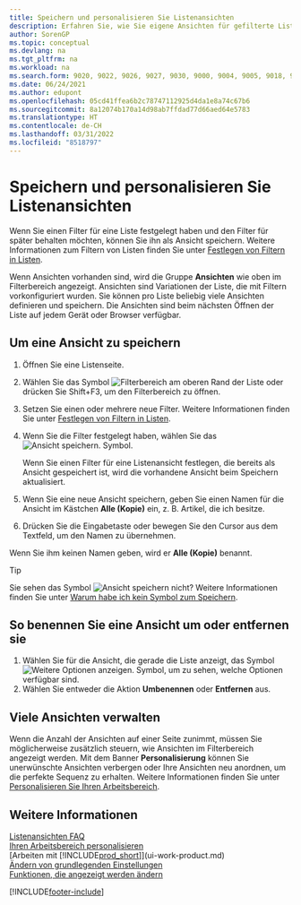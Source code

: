 ```yaml
---
title: Speichern und personalisieren Sie Listenansichten
description: Erfahren Sie, wie Sie eigene Ansichten für gefilterte Listen erstellen und wie Sie diese Ansichten speichern, umbenennen und verwalten können.
author: SorenGP
ms.topic: conceptual
ms.devlang: na
ms.tgt_pltfrm: na
ms.workload: na
ms.search.form: 9020, 9022, 9026, 9027, 9030, 9000, 9004, 9005, 9018, 9006, 9007, 9010, 9016, 9017
ms.date: 06/24/2021
ms.author: edupont
ms.openlocfilehash: 05cd41ffea6b2c78747112925d4da1e8a74c67b6
ms.sourcegitcommit: 8a12074b170a14d98ab7ffdad77d66aed64e5783
ms.translationtype: HT
ms.contentlocale: de-CH
ms.lasthandoff: 03/31/2022
ms.locfileid: "8518797"
---
```

# <a name="save-and-personalize-list-views"></a>Speichern und personalisieren Sie Listenansichten
Wenn Sie einen Filter für eine Liste festgelegt haben und den Filter für später behalten möchten, können Sie ihn als Ansicht speichern. Weitere Informationen zum Filtern von Listen finden Sie unter [Festlegen von Filtern in Listen](ui-enter-criteria-filters.md#setting-filters-on-lists).

Wenn Ansichten vorhanden sind, wird die Gruppe **Ansichten** wie oben im Filterbereich angezeigt. Ansichten sind Variationen der Liste, die mit Filtern vorkonfiguriert wurden. Sie können pro Liste beliebig viele Ansichten definieren und speichern. Die Ansichten sind beim nächsten Öffnen der Liste auf jedem Gerät oder Browser verfügbar.

## <a name="to-save-a-view"></a>Um eine Ansicht zu speichern
1. Öffnen Sie eine Listenseite.
2. Wählen Sie das Symbol ![Filterbereich](media/open-filter-pane-icon.png "Filterbereichssymbol") am oberen Rand der Liste oder drücken Sie Shift+F3, um den Filterbereich zu öffnen.
3. Setzen Sie einen oder mehrere neue Filter. Weitere Informationen finden Sie unter [Festlegen von Filtern in Listen](ui-enter-criteria-filters.md#setting-filters-on-lists).
4. Wenn Sie die Filter festgelegt haben, wählen Sie das ![Ansicht speichern.](media/save_view_icon.png "Ansicht speichern") Symbol.

    Wenn Sie einen Filter für eine Listenansicht festlegen, die bereits als Ansicht gespeichert ist, wird die vorhandene Ansicht beim Speichern aktualisiert.
5. Wenn Sie eine neue Ansicht speichern, geben Sie einen Namen für die Ansicht im Kästchen **Alle (Kopie)** ein, z. B. Artikel, die ich besitze.
6. Drücken Sie die Eingabetaste oder bewegen Sie den Cursor aus dem Textfeld, um den Namen zu übernehmen.

Wenn Sie ihm keinen Namen geben, wird er **Alle (Kopie)** benannt.

> [!TIP]
> Sie sehen das Symbol ![Ansicht speichern](media/save_view_icon.png "Ansicht speichern") nicht? Weitere Informationen finden Sie unter [Warum habe ich kein Symbol zum Speichern](/dynamics365/business-central/ui-views-faq#save).

## <a name="to-rename-or-remove-a-view"></a>So benennen Sie eine Ansicht um oder entfernen sie
1. Wählen Sie für die Ansicht, die gerade die Liste anzeigt, das Symbol ![Weitere Optionen anzeigen.](media/show-more-options-icon.png "Weitere Optionen anzeigen") Symbol, um zu sehen, welche Optionen verfügbar sind.
2. Wählen Sie entweder die Aktion **Umbenennen** oder **Entfernen** aus.

## <a name="managing-many-views"></a>Viele Ansichten verwalten
Wenn die Anzahl der Ansichten auf einer Seite zunimmt, müssen Sie möglicherweise zusätzlich steuern, wie Ansichten im Filterbereich angezeigt werden. Mit dem Banner **Personalisierung** können Sie unerwünschte Ansichten verbergen oder Ihre Ansichten neu anordnen, um die perfekte Sequenz zu erhalten. Weitere Informationen finden Sie unter [Personalisieren Sie Ihren Arbeitsbereich](ui-personalization-user.md).

## <a name="see-also"></a>Weitere Informationen
[Listenansichten FAQ](ui-views-faq.yml)  
[Ihren Arbeitsbereich personalisieren](ui-personalization-user.md)    
[Arbeiten mit [!INCLUDE[prod_short](includes/prod_short.md)]](ui-work-product.md)    
[Ändern von grundlegenden Einstellungen](ui-change-basic-settings.md)  
[Funktionen, die angezeigt werden ändern](ui-experiences.md)  


[!INCLUDE[footer-include](includes/footer-banner.md)]